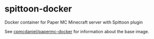 # spittoon-docker

Docker container for Paper MC Minecraft server with Spittoon plugin

See [cpmcdaniel/papermc-docker](https://github.com/cpmcdaniel/papermc-docker) for information about the base image.
